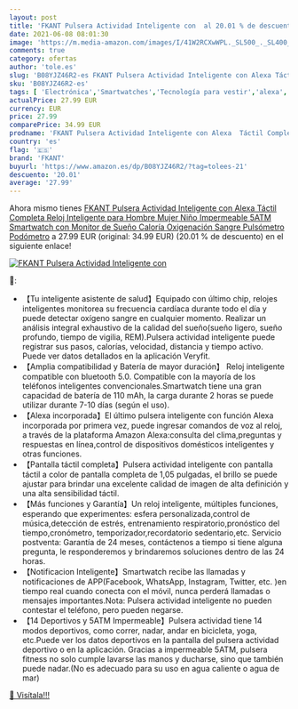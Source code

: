 ```yaml
---
layout: post
title: 'FKANT Pulsera Actividad Inteligente con  al 20.01 % de descuento'
date: 2021-06-08 08:01:30
image: 'https://m.media-amazon.com/images/I/41W2RCXwWPL._SL500_._SL400_.jpg'
comments: true
category: ofertas
author: 'tole.es'
slug: 'B08YJZ46R2-es FKANT Pulsera Actividad Inteligente con Alexa Táctil...'
sku: 'B08YJZ46R2-es'
tags: [ 'Electrónica','Smartwatches','Tecnología para vestir','alexa','fkant', ]
actualPrice: 27.99 EUR
currency: EUR
price: 27.99
comparePrice: 34.99 EUR
prodname: 'FKANT Pulsera Actividad Inteligente con Alexa  Táctil Completa Reloj Inteligente para Hombre Mujer Niño Impermeable 5ATM Smartwatch con Monitor de Sueño Caloría Oxigenación Sangre Pulsómetro Podómetro'
country: 'es'
flag: '🇪🇸'
brand: 'FKANT'
buyurl: 'https://www.amazon.es/dp/B08YJZ46R2/?tag=tolees-21'
descuento: '20.01'
average: '27.99'
---
```


Ahora mismo tienes [FKANT Pulsera Actividad Inteligente con Alexa  Táctil Completa Reloj Inteligente para Hombre Mujer Niño Impermeable 5ATM Smartwatch con Monitor de Sueño Caloría Oxigenación Sangre Pulsómetro Podómetro](https://www.amazon.es/dp/B08YJZ46R2/?tag=tolees-21) a 27.99 EUR (original: 34.99 EUR) (20.01 %  de descuento) en el siguiente enlace!

[![FKANT Pulsera Actividad Inteligente con ](https://m.media-amazon.com/images/I/41W2RCXwWPL._SL500_._SL400_.jpg)](https://www.amazon.es/dp/B08YJZ46R2/?tag=tolees-21)

🔎:

- 【Tu inteligente asistente de salud】Equipado con último chip, relojes inteligentes monitorea su frecuencia cardíaca durante todo el día y puede detectar oxígeno sangre en cualquier momento. Realizar un análisis integral exhaustivo de la calidad del sueño(sueño ligero, sueño profundo, tiempo de vigilia, REM).Pulsera actividad inteligente puede registrar sus pasos, calorías, velocidad, distancia y tiempo activo. Puede ver datos detallados en la aplicación Veryfit.
- 【Amplia compatibilidad y Batería de mayor duración】 Reloj inteligente compatible con bluetooth 5.0. Compatible con la mayoría de los teléfonos inteligentes convencionales.Smartwatch tiene una gran capacidad de batería de 110 mAh, la carga durante 2 horas se puede utilizar durante 7-10 días (según el uso).
- 【Alexa incorporada】El último pulsera inteligente con función Alexa incorporada por primera vez, puede ingresar comandos de voz al reloj, a través de la plataforma Amazon Alexa:consulta del clima,preguntas y respuestas en línea,control de dispositivos domésticos inteligentes y otras funciones.
- 【Pantalla táctil completa】Pulsera actividad inteligente con pantalla táctil a color de pantalla completa de 1,05 pulgadas, el brillo se puede ajustar para brindar una excelente calidad de imagen de alta definición y una alta sensibilidad táctil.
- 【Más funciones y Garantía】Un reloj inteligente, múltiples funciones, esperando que experimentes: esfera personalizada,control de música,detección de estrés, entrenamiento respiratorio,pronóstico del tiempo,cronómetro, temporizador,recordatorio sedentario,etc. Servicio postventa: Garantía de 24 meses, contáctenos a tiempo si tiene alguna pregunta, le responderemos y brindaremos soluciones dentro de las 24 horas.
- 【Notificacion Inteligente】Smartwatch recibe las llamadas y notificaciones de APP(Facebook, WhatsApp, Instagram, Twitter, etc. )en tiempo real cuando conecta con el móvil, nunca perderá llamadas o mensajes importantes.Nota: Pulsera actividad inteligente no pueden contestar el teléfono, pero pueden negarse.
- 【14 Deportivos y 5ATM Impermeable】Pulsera actividad tiene 14 modos deportivos, como correr, nadar, andar en bicicleta, yoga, etc.Puede ver los datos deportivos en la pantalla del pulsera actividad deportivo o en la aplicación. Gracias a impermeable 5ATM, pulsera fitness no solo cumple lavarse las manos y ducharse, sino que también puede nadar.(No es adecuado para su uso en agua caliente o agua de mar)

[🛒 Visítala!!!](https://www.amazon.es/dp/B08YJZ46R2/?tag=tolees-21)
